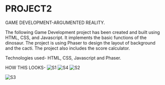 # PROJECT2

GAME DEVELOPMENT-ARGUMENTED REALITY. 

The following Game Development project has been created and built using HTML, CSS, and Javascript. It implements the basic functions of the dinosaur. The project is using Phaser to design the layout of background and the cacti. The project also includes the score calculator. 

Technologies used- HTML, CSS, Javascript and Phaser.

HOW THIS LOOKS-
![S1](https://user-images.githubusercontent.com/79189599/180618453-3e253de0-6166-4a1c-a204-3c862803b627.png)
![S4](https://user-images.githubusercontent.com/79189599/180618316-1ca7e8d7-e3b7-486c-9c75-4b7676a35a9e.png)
![S2](https://user-images.githubusercontent.com/79189599/180618458-eae78d17-b8e8-4b7e-825d-96d06247ace8.png)

![S3](https://user-images.githubusercontent.com/79189599/180618315-3b97711a-4c0f-4541-8824-b8d2b8057571.png)



